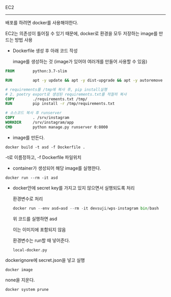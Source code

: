 EC2



---

배포를 하려면 docker를 사용해야한다.

EC2는 의존성이 틀어질 수 있기 때문에, docker로 환경을 모두 저장하는 image를 만드는 방법 사용 



- Dockerfile 생성 후 아래 코드 작성

  image를 생성하는 것 (image가 있어야 여러개를 만들어 사용할 수 있음)

```dockerfile
FROM        python:3.7-slim

RUN         apt -y update && apt -y dist-upgrade && apt -y autoremove

# requirements를 /tmp에 복사 후, pip install실행
# 2. poetry export로 생성된 requirements.txt를 적절히 복사
COPY        ./requirements.txt /tmp/
RUN         pip install -r /tmp/requirements.txt

# 소스코드 복사 후 runserver
COPY        . /srv/instagram
WORKDIR     /srv/instagram/app
CMD         python manage.py runserver 0:8000
```



- image를 만든다.

```
docker build -t asd -f Dockerfile .
```

-t로 이름정하고, -f Dockerfile 파일위치



- container가 생성되어 해당 image를 실행한다.

```
docker run --rm -it asd
```



- docker안에 secret key를 가지고 있지 않으면서 실행되도록 처리

  환경변수로 처리

  ```python
  docker run --env asd=asd --rm -it devsuji/wps-instagram bin/bash
  ```

  위 코드를 실행하면 asd

  이는 이미지에 포함되지 않음

  환경변수는 run할 때 넣어준다.

  `local-docker.py`

  

 dockerignore에 secret.json을 넣고 실행



```
docker image
```



none을 지운다.

```
docker system prune
```